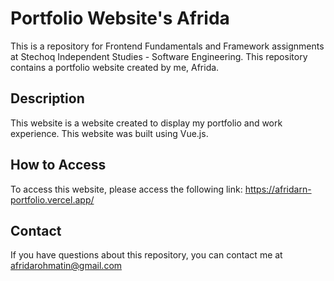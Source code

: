 # Portfolio Website's Afrida

This is a repository for Frontend Fundamentals and Framework assignments at Stechoq Independent Studies - Software Engineering. This repository contains a portfolio website created by me, Afrida.

## Description

This website is a website created to display my portfolio and work experience. This website was built using Vue.js.

## How to Access

To access this website, please access the following link:
https://afridarn-portfolio.vercel.app/

## Contact

If you have questions about this repository, you can contact me at afridarohmatin@gmail.com
